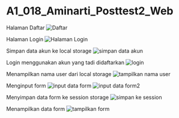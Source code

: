 # A1_018_Aminarti_Posttest2_Web

Halaman Daftar
![Daftar](https://user-images.githubusercontent.com/120153116/227736583-62d95722-6ec3-4500-8368-e5863783d1e2.png)

Halaman Login
![Halaman Login](https://user-images.githubusercontent.com/120153116/227736562-2212c684-3cbb-4509-a1b3-470068e7738f.png)

Simpan data akun ke local storage
![simpan data akun](https://user-images.githubusercontent.com/120153116/227736604-763fbe92-98a9-4ca1-abc3-f82b8988b9c3.png)

Login menggunakan akun yang tadi didaftarkan
![login](https://user-images.githubusercontent.com/120153116/227736641-2ccd3ab8-e4ef-4e34-aeff-3e5d8a3a033e.png)

Menampilkan nama user dari local storage
![tampilkan nama user](https://user-images.githubusercontent.com/120153116/227736664-9c361579-9435-498a-a1a7-00ee6eb3d93c.png)

Menginput form
![input data form](https://user-images.githubusercontent.com/120153116/227736686-0df27d66-6420-46f4-a47c-a5b9e17632af.png)
![input data form2](https://user-images.githubusercontent.com/120153116/227736691-6ae97bb5-542f-4c3f-9f90-20aec5d2a3e2.png)

Menyimpan data form ke session storage
![simpan ke session](https://user-images.githubusercontent.com/120153116/227736704-f91956e1-917a-415b-974c-16729cc336e1.png)

Menampilkan data form
![tampilkan form](https://user-images.githubusercontent.com/120153116/227736722-807e6cdf-37c5-4b26-96c9-be4e4982e786.png)

